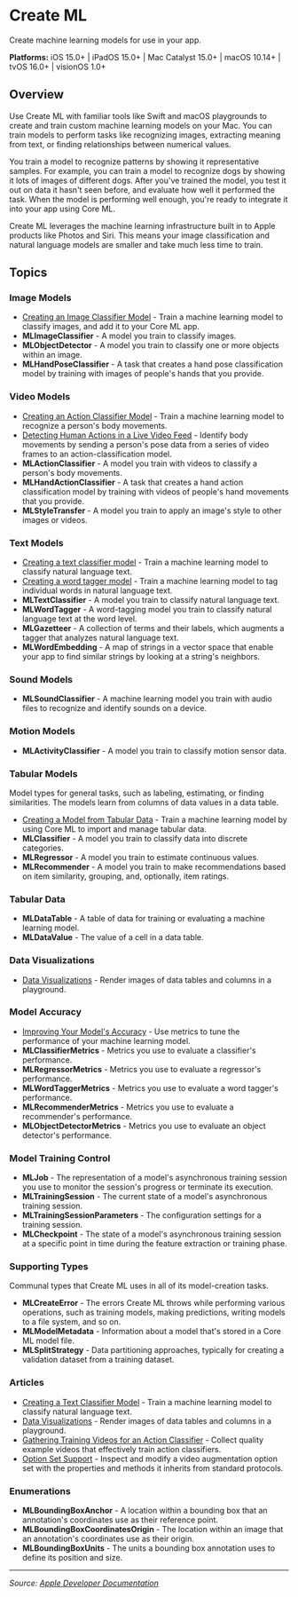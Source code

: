 # Create ML

Create machine learning models for use in your app.

**Platforms:** iOS 15.0+ | iPadOS 15.0+ | Mac Catalyst 15.0+ | macOS 10.14+ | tvOS 16.0+ | visionOS 1.0+

## Overview

Use Create ML with familiar tools like Swift and macOS playgrounds to create and train custom machine learning models on your Mac. You can train models to perform tasks like recognizing images, extracting meaning from text, or finding relationships between numerical values.

You train a model to recognize patterns by showing it representative samples. For example, you can train a model to recognize dogs by showing it lots of images of different dogs. After you've trained the model, you test it out on data it hasn't seen before, and evaluate how well it performed the task. When the model is performing well enough, you're ready to integrate it into your app using Core ML.

Create ML leverages the machine learning infrastructure built in to Apple products like Photos and Siri. This means your image classification and natural language models are smaller and take much less time to train.

## Topics

### Image Models
- [Creating an Image Classifier Model](https://developer.apple.com/documentation/createml/creating_an_image_classifier_model) - Train a machine learning model to classify images, and add it to your Core ML app.
- **MLImageClassifier** - A model you train to classify images.
- **MLObjectDetector** - A model you train to classify one or more objects within an image.
- **MLHandPoseClassifier** - A task that creates a hand pose classification model by training with images of people's hands that you provide.

### Video Models
- [Creating an Action Classifier Model](https://developer.apple.com/documentation/createml/creating_an_action_classifier_model) - Train a machine learning model to recognize a person's body movements.
- [Detecting Human Actions in a Live Video Feed](https://developer.apple.com/documentation/createml/detecting_human_actions_in_a_live_video_feed) - Identify body movements by sending a person's pose data from a series of video frames to an action-classification model.
- **MLActionClassifier** - A model you train with videos to classify a person's body movements.
- **MLHandActionClassifier** - A task that creates a hand action classification model by training with videos of people's hand movements that you provide.
- **MLStyleTransfer** - A model you train to apply an image's style to other images or videos.

### Text Models
- [Creating a text classifier model](https://developer.apple.com/documentation/createml/creating_a_text_classifier_model) - Train a machine learning model to classify natural language text.
- [Creating a word tagger model](https://developer.apple.com/documentation/createml/creating_a_word_tagger_model) - Train a machine learning model to tag individual words in natural language text.
- **MLTextClassifier** - A model you train to classify natural language text.
- **MLWordTagger** - A word-tagging model you train to classify natural language text at the word level.
- **MLGazetteer** - A collection of terms and their labels, which augments a tagger that analyzes natural language text.
- **MLWordEmbedding** - A map of strings in a vector space that enable your app to find similar strings by looking at a string's neighbors.

### Sound Models
- **MLSoundClassifier** - A machine learning model you train with audio files to recognize and identify sounds on a device.

### Motion Models
- **MLActivityClassifier** - A model you train to classify motion sensor data.

### Tabular Models
Model types for general tasks, such as labeling, estimating, or finding similarities. The models learn from columns of data values in a data table.

- [Creating a Model from Tabular Data](https://developer.apple.com/documentation/createml/creating_a_model_from_tabular_data) - Train a machine learning model by using Core ML to import and manage tabular data.
- **MLClassifier** - A model you train to classify data into discrete categories.
- **MLRegressor** - A model you train to estimate continuous values.
- **MLRecommender** - A model you train to make recommendations based on item similarity, grouping, and, optionally, item ratings.

### Tabular Data
- **MLDataTable** - A table of data for training or evaluating a machine learning model.
- **MLDataValue** - The value of a cell in a data table.

### Data Visualizations
- [Data Visualizations](https://developer.apple.com/documentation/createml/data_visualizations) - Render images of data tables and columns in a playground.

### Model Accuracy
- [Improving Your Model's Accuracy](https://developer.apple.com/documentation/createml/improving_your_model_s_accuracy) - Use metrics to tune the performance of your machine learning model.
- **MLClassifierMetrics** - Metrics you use to evaluate a classifier's performance.
- **MLRegressorMetrics** - Metrics you use to evaluate a regressor's performance.
- **MLWordTaggerMetrics** - Metrics you use to evaluate a word tagger's performance.
- **MLRecommenderMetrics** - Metrics you use to evaluate a recommender's performance.
- **MLObjectDetectorMetrics** - Metrics you use to evaluate an object detector's performance.

### Model Training Control
- **MLJob** - The representation of a model's asynchronous training session you use to monitor the session's progress or terminate its execution.
- **MLTrainingSession** - The current state of a model's asynchronous training session.
- **MLTrainingSessionParameters** - The configuration settings for a training session.
- **MLCheckpoint** - The state of a model's asynchronous training session at a specific point in time during the feature extraction or training phase.

### Supporting Types
Communal types that Create ML uses in all of its model-creation tasks.

- **MLCreateError** - The errors Create ML throws while performing various operations, such as training models, making predictions, writing models to a file system, and so on.
- **MLModelMetadata** - Information about a model that's stored in a Core ML model file.
- **MLSplitStrategy** - Data partitioning approaches, typically for creating a validation dataset from a training dataset.

### Articles
- [Creating a Text Classifier Model](https://developer.apple.com/documentation/createml/creating_a_text_classifier_model) - Train a machine learning model to classify natural language text.
- [Data Visualizations](https://developer.apple.com/documentation/createml/data_visualizations) - Render images of data tables and columns in a playground.
- [Gathering Training Videos for an Action Classifier](https://developer.apple.com/documentation/createml/gathering_training_videos_for_an_action_classifier) - Collect quality example videos that effectively train action classifiers.
- [Option Set Support](https://developer.apple.com/documentation/createml/option_set_support) - Inspect and modify a video augmentation option set with the properties and methods it inherits from standard protocols.

### Enumerations
- **MLBoundingBoxAnchor** - A location within a bounding box that an annotation's coordinates use as their reference point.
- **MLBoundingBoxCoordinatesOrigin** - The location within an image that an annotation's coordinates use as their origin.
- **MLBoundingBoxUnits** - The units a bounding box annotation uses to define its position and size.

---

*Source: [Apple Developer Documentation](https://developer.apple.com/documentation/CreateML)*